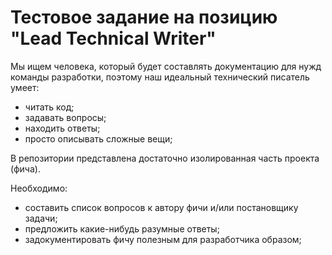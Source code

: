 # Тестовое задание на позицию "Lead Technical Writer"

Мы ищем человека, который будет составлять документацию для нужд команды разработки, поэтому наш идеальный технический писатель умеет:
- читать код;
- задавать вопросы;
- находить ответы;
- просто описывать сложные вещи;

В репозитории представлена достаточно изолированная часть проекта (фича).

Необходимо:
- составить список вопросов к автору фичи и/или постановщику задачи;
- предложить какие-нибудь разумные ответы;
- задокументировать фичу полезным для разработчика образом;
